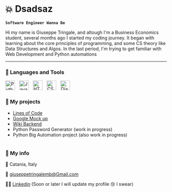 # 💥 Dsadsaz

**`Software Engineer Wanna Be`**

Hi my name is Giuseppe Tringale, and altough I'm a Business Economics student, several months ago I started my coding journey. It began with learning about the core principles of programming, and some CS theory like Data Structures and Algos. In the last period, I'm trying to get familiar with Web Development and Python automations


---

### 🧰 Languages and Tools

<img align="left" alt="Python" width="30px" style="padding-right:10px;" src="https://cdn.jsdelivr.net/gh/devicons/devicon/icons/python/python-plain.svg" />
<img align="left" alt="Java" width="30px" style="padding-right:10px;" src="https://cdn.jsdelivr.net/gh/devicons/devicon/icons/java/java-original.svg"/>
<img align="left" alt="HTML" width="30px" style="padding-right:10px;" src="https://cdn.jsdelivr.net/gh/devicons/devicon/icons/html5/html5-plain.svg" />
<img align="left" alt="CSS" width="30px" style="padding-right:10px;" src="https://cdn.jsdelivr.net/gh/devicons/devicon/icons/css3/css3-plain.svg" />
<img align="left" alt="Django" width="30px" style="padding-right:10px;" src="https://cdn.jsdelivr.net/gh/devicons/devicon/icons/django/django-plain.svg"/>
     


<br />

#

### 📕 My projects

- [Lines of Code](https://github.com/dsadsaz/Lines-of-code)
- [Google Mock up](https://github.com/dsadsaz/Google-Mock-up) 
- [Wiki Backend](https://github.com/dsadsaz/Wiki-Backend) 
- Python Password Generator (work in progress) 
- Python Big Automation project (also work in progress)
          

#

### 📱 My info

📍  Catania, Italy

📮 giuseppetringalemb@Gmail.com

🧑‍💼 [Linkedin](https://www.linkedin.com/in/giuseppe-tringale-3462b4172/) (Soon or later I will update my profile 😢 I swear) 

#


